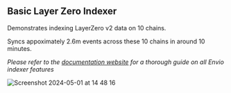 ## Basic Layer Zero Indexer


Demonstrates indexing LayerZero v2 data on 10 chains. 

Syncs appoximately 2.6m events across these 10 chains in around 10 minutes. 

*Please refer to the [documentation website](https://docs.envio.dev) for a thorough guide on all Envio indexer features*

![Screenshot 2024-05-01 at 14 48 16](https://github.com/enviodev/layer-zero-demo/assets/20556729/b35d2efa-1cd8-4f3c-8b5c-01e006fff081)
